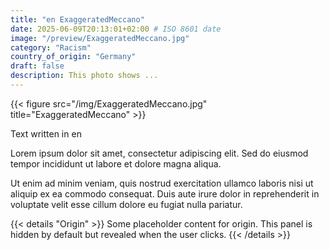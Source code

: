 ```yaml
---
title: "en ExaggeratedMeccano"
date: 2025-06-09T20:13:01+02:00 # ISO 8601 date
image: "/preview/ExaggeratedMeccano.jpg"
category: "Racism"
country_of_origin: "Germany"
draft: false
description: This photo shows ...
---
```


{{< figure src="/img/ExaggeratedMeccano.jpg" title="ExaggeratedMeccano" >}}

Text written in en

Lorem ipsum dolor sit amet, consectetur adipiscing elit. Sed do eiusmod tempor incididunt ut labore et dolore magna aliqua.

Ut enim ad minim veniam, quis nostrud exercitation ullamco laboris nisi ut aliquip ex ea commodo consequat. Duis aute irure dolor in reprehenderit in voluptate velit esse cillum dolore eu fugiat nulla pariatur.


{{< details "Origin" >}}
Some placeholder content for origin. This panel is hidden by default but revealed when the user clicks.
{{< /details >}}

